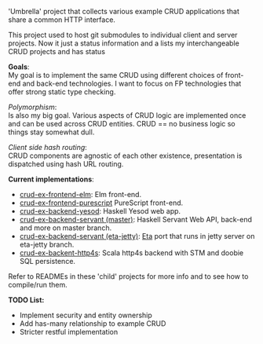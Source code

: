 'Umbrella' project that collects various example CRUD applications that share a common HTTP interface.

This project used to host git submodules to individual client and server projects.  Now it just a status information and a lists my interchangeable CRUD projects and has status

__Goals__:  
My goal is to implement the same CRUD using different choices of front-end and back-end technologies.  I want to focus on FP technologies that offer strong static type checking.

_Polymorphism_:   
Is also my big goal. Various aspects of CRUD logic are implemented once and can be used across CRUD entities.  CRUD == no business logic so things stay somewhat dull.

_Client side hash routing_:  
CRUD components are agnostic of each other existence, presentation is dispatched using hash URL routing.

__Current implementations__:
* [crud-ex-frontend-elm](https://github.com/rpeszek/crud-ex-frontend-elm.git): Elm front-end.
* [crud-ex-frontend-purescript](https://github.com/rpeszek/crud-ex-frontend-purescript) PureScript front-end.
* [crud-ex-backend-yesod](https://github.com/rpeszek/crud-ex-backend-yesod.git): Haskell Yesod web app.
* [crud-ex-backend-servant (master)](https://github.com/rpeszek/crud-ex-backend-servant.git): Haskell Servant Web API, back-end and more on master branch.
* [crud-ex-backend-servant (eta-jetty)](https://github.com/rpeszek/crud-ex-backend-servant/tree/eta-jetty): [Eta](http://eta-lang.org/) port that runs in jetty server on eta-jetty branch.
* [crud-ex-backent-http4s](https://github.com/rpeszek/crud-ex-backent-http4s): Scala http4s backend with STM and doobie SQL persistence.

Refer to READMEs in these 'child' projects for more info and to see how to compile/run them.

__TODO List:__  
* Implement security and entity ownership
* Add has-many relationship to example CRUD
* Stricter restful implementation
